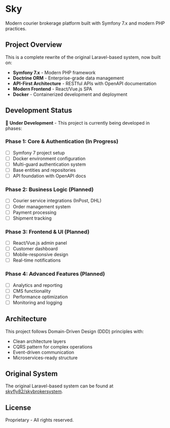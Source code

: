 # Sky

Modern courier brokerage platform built with Symfony 7.x and modern PHP practices.

## Project Overview

This is a complete rewrite of the original Laravel-based system, now built on:
- **Symfony 7.x** - Modern PHP framework
- **Doctrine ORM** - Enterprise-grade data management
- **API-First Architecture** - RESTful APIs with OpenAPI documentation
- **Modern Frontend** - React/Vue.js SPA
- **Docker** - Containerized development and deployment

## Development Status

🚧 **Under Development** - This project is currently being developed in phases:

### Phase 1: Core & Authentication (In Progress)
- [ ] Symfony 7 project setup
- [ ] Docker environment configuration
- [ ] Multi-guard authentication system
- [ ] Base entities and repositories
- [ ] API foundation with OpenAPI docs

### Phase 2: Business Logic (Planned)
- [ ] Courier service integrations (InPost, DHL)
- [ ] Order management system
- [ ] Payment processing
- [ ] Shipment tracking

### Phase 3: Frontend & UI (Planned)
- [ ] React/Vue.js admin panel
- [ ] Customer dashboard
- [ ] Mobile-responsive design
- [ ] Real-time notifications

### Phase 4: Advanced Features (Planned)
- [ ] Analytics and reporting
- [ ] CMS functionality
- [ ] Performance optimization
- [ ] Monitoring and logging

## Architecture

This project follows Domain-Driven Design (DDD) principles with:
- Clean architecture layers
- CQRS pattern for complex operations
- Event-driven communication
- Microservices-ready structure

## Original System

The original Laravel-based system can be found at [skyfly82/skybrokersystem](https://github.com/skyfly82/skybrokersystem).

## License

Proprietary - All rights reserved.
